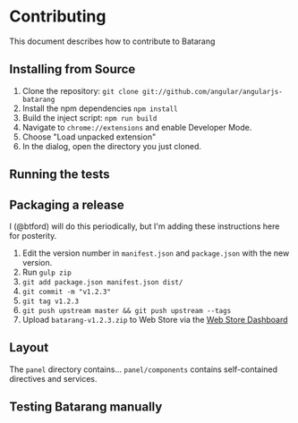# Contributing

This document describes how to contribute to Batarang

## Installing from Source

1. Clone the repository: `git clone git://github.com/angular/angularjs-batarang`
2. Install the npm dependencies `npm install`
3. Build the inject script: `npm run build`
4. Navigate to `chrome://extensions` and enable Developer Mode.
5. Choose "Load unpacked extension"
6. In the dialog, open the directory you just cloned.

## Running the tests

## Packaging a release

I (@btford) will do this periodically, but I'm adding these instructions here
for posterity.

1. Edit the version number in `manifest.json` and `package.json` with the new version.
2. Run `gulp zip`
3. `git add package.json manifest.json dist/`
4. `git commit -m "v1.2.3"`
5. `git tag v1.2.3`
6. `git push upstream master && git push upstream --tags`
7. Upload `batarang-v1.2.3.zip` to Web Store via the [Web Store Dashboard](https://chrome.google.com/webstore/developer/dashboard)

## Layout

The `panel` directory contains...
`panel/components` contains self-contained directives and services.

## Testing Batarang manually


